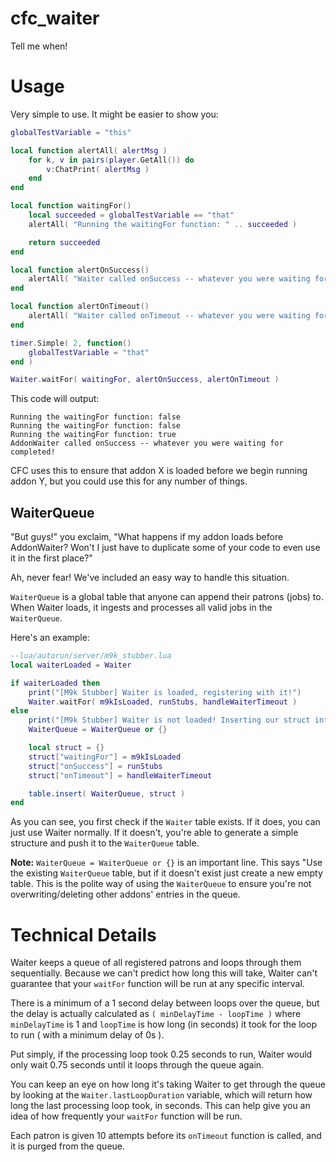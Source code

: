 # cfc_waiter
Tell me when!


# Usage
Very simple to use. It might be easier to show you:

```lua
globalTestVariable = "this"

local function alertAll( alertMsg )
    for k, v in pairs(player.GetAll()) do
        v:ChatPrint( alertMsg )
    end
end

local function waitingFor()
    local succeeded = globalTestVariable == "that"
    alertAll( "Running the waitingFor function: " .. succeeded )

    return succeeded
end

local function alertOnSuccess()
    alertAll( "Waiter called onSuccess -- whatever you were waiting for completed!" )
end

local function alertOnTimeout()
    alertAll( "Waiter called onTimeout -- whatever you were waiting for didn't complete in time!" )
end

timer.Simple( 2, function()
    globalTestVariable = "that"
end )

Waiter.waitFor( waitingFor, alertOnSuccess, alertOnTimeout )
```

This code will output:
```
Running the waitingFor function: false
Running the waitingFor function: false
Running the waitingFor function: true
AddonWaiter called onSuccess -- whatever you were waiting for completed!
```

CFC uses this to ensure that addon X is loaded before we begin running addon Y, but you could use this for any number of things.

## WaiterQueue
"But guys!" you exclaim, "What happens if my addon loads before AddonWaiter? Won't I just have to duplicate some of your code to even use it in the first place?"

Ah, never fear! We've included an easy way to handle this situation.

`WaiterQueue` is a global table that anyone can append their patrons (jobs) to.
When Waiter loads, it ingests and processes all valid jobs in the `WaiterQueue`.

Here's an example:

```lua
--lua/autorun/server/m9k_stubber.lua
local waiterLoaded = Waiter

if waiterLoaded then
    print("[M9k Stubber] Waiter is loaded, registering with it!")
    Waiter.waitFor( m9kIsLoaded, runStubs, handleWaiterTimeout )
else
    print("[M9k Stubber] Waiter is not loaded! Inserting our struct into the queue!")
    WaiterQueue = WaiterQueue or {}

    local struct = {}
    struct["waitingFor"] = m9kIsLoaded
    struct["onSuccess"] = runStubs
    struct["onTimeout"] = handleWaiterTimeout

    table.insert( WaiterQueue, struct )
end
```
As you can see, you first check if the `Waiter` table exists. If it does, you can just use Waiter normally. If it doesn't, you're able to generate a simple structure and push it to the `WaiterQueue` table.

**Note:** `WaiterQueue = WaiterQueue or {}` is an important line. This says "Use the existing `WaiterQueue` table, but if it doesn't exist just create a new empty table. This is the polite way of using the `WaiterQueue` to ensure you're not overwriting/deleting other addons' entries in the queue.

# Technical Details

Waiter keeps a queue of all registered patrons and loops through them sequentially. Because we can't predict how long this will take, Waiter can't guarantee that your `waitFor` function will be run at any specific interval.

There is a minimum of a 1 second delay between loops over the queue, but the delay is actually calculated as `( minDelayTime - loopTime )` where `minDelayTime` is 1 and `loopTime` is how long (in seconds) it took for the loop to run ( with a minimum delay of 0s ).

Put simply, if the processing loop took 0.25 seconds to run, Waiter would only wait 0.75 seconds until it loops through the queue again.

You can keep an eye on how long it's taking Waiter to get through the queue by looking at the `Waiter.lastLoopDuration` variable, which will return how long the last processing loop took, in seconds.
This can help give you an idea of how frequently your `waitFor` function will be run.

Each patron is given 10 attempts before its `onTimeout` function is called, and it is purged from the queue.
